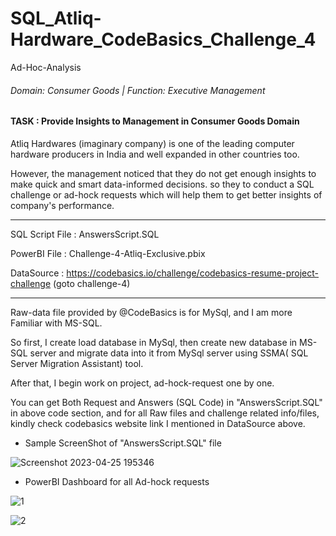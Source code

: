# SQL_Atliq-Hardware_CodeBasics_Challenge_4 


Ad-Hoc-Analysis

<h6>Domain: Consumer Goods | Function: Executive Management</h6>

<h4>TASK : Provide Insights to Management in Consumer Goods Domain</h4>

Atliq Hardwares (imaginary company) is one of the leading computer hardware producers in India and well expanded in other countries too.

However, the management noticed that they do not get enough insights to make quick and smart data-informed decisions. 
so they to conduct a SQL challenge or ad-hock requests which will help them to get better insights of company's performance.


------------------------------------------------------------------------------------------------------------------------------------------------------------


SQL Script File : AnswersScript.SQL

PowerBI File : Challenge-4-Atliq-Exclusive.pbix

DataSource : https://codebasics.io/challenge/codebasics-resume-project-challenge  (goto challenge-4) 

------------------------------------------------------------------------------------------------------------------------------------------------------------

Raw-data file provided by @CodeBasics is for MySql, and I am more Familiar with MS-SQL.

So first, I create load database in MySql, then create new database in MS-SQL server and migrate data into it from MySql server using SSMA( SQL Server Migration Assistant) tool.

After that, I begin work on project, ad-hock-request one by one.

You can get Both Request and Answers (SQL Code) in "AnswersScript.SQL" in above code section, 
and for all Raw files and challenge related info/files, kindly check codebasics website link I mentioned in DataSource above.

 - Sample ScreenShot of "AnswersScript.SQL" file

![Screenshot 2023-04-25 195346](https://user-images.githubusercontent.com/19344819/234307938-7a37c8d0-7502-4bd8-9fc8-f88711f41f5a.png)


 - PowerBI Dashboard for all Ad-hock requests 
 
![1](https://user-images.githubusercontent.com/19344819/234819218-196b0989-62df-4adc-82f6-4d03116b36f4.PNG)

![2](https://user-images.githubusercontent.com/19344819/234819253-137a04ba-6a12-490e-82b4-85cf220b5e73.PNG)


 
